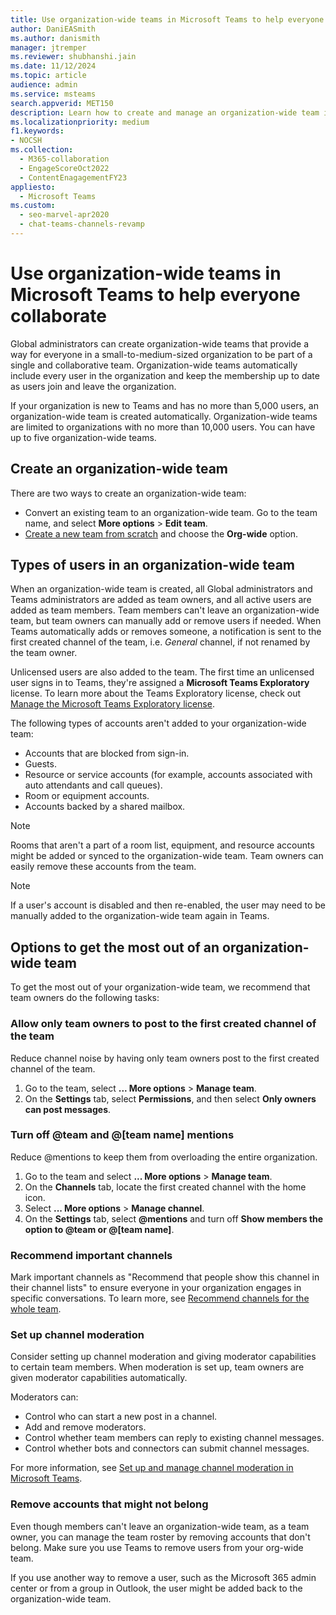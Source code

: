 ```yaml
---
title: Use organization-wide teams in Microsoft Teams to help everyone collaborate
author: DaniEASmith
ms.author: danismith
manager: jtremper
ms.reviewer: shubhanshi.jain
ms.date: 11/12/2024
ms.topic: article
audience: admin
ms.service: msteams
search.appverid: MET150
description: Learn how to create and manage an organization-wide team in Teams to provide a way for everyone in a small to medium-sized organization to collaborate.
ms.localizationpriority: medium
f1.keywords:
- NOCSH
ms.collection:
  - M365-collaboration
  - EngageScoreOct2022
  - ContentEnagagementFY23
appliesto:
  - Microsoft Teams
ms.custom: 
  - seo-marvel-apr2020
  - chat-teams-channels-revamp
---
```


# Use organization-wide teams in Microsoft Teams to help everyone collaborate

Global administrators can create organization-wide teams that provide a way for everyone in a small-to-medium-sized organization to be part of a single and collaborative team. Organization-wide teams automatically include every user in the organization and keep the membership up to date as users join and leave the organization.

If your organization is new to Teams and has no more than 5,000 users, an organization-wide team is created automatically. Organization-wide teams are limited to organizations with no more than 10,000 users. You can have up to five organization-wide teams.

## Create an organization-wide team

There are two ways to create an organization-wide team:

- Convert an existing team to an organization-wide team. Go to the team name, and select **More options** > **Edit team**.
- [Create a new team from scratch](https://support.microsoft.com/office/174adf5f-846b-4780-b765-de1a0a737e2b) and choose the **Org-wide** option.

## Types of users in an organization-wide team

When an organization-wide team is created, all Global administrators and Teams administrators are added as team owners, and all active users are added as team members. Team members can't leave an organization-wide team, but team owners can manually add or remove users if needed. When Teams automatically adds or removes someone, a notification is sent to the first created channel of the team, i.e. *General* channel, if not renamed by the team owner.

Unlicensed users are also added to the team. The first time an unlicensed user signs in to Teams, they're assigned a **Microsoft Teams Exploratory** license. To learn more about the Teams Exploratory license, check out [Manage the Microsoft Teams Exploratory license](teams-exploratory.md).

The following types of accounts aren't added to your organization-wide team:

- Accounts that are blocked from sign-in.
- Guests.
- Resource or service accounts (for example, accounts associated with auto attendants and call queues).
- Room or equipment accounts.
- Accounts backed by a shared mailbox.

> [!NOTE]
> Rooms that aren't a part of a room list, equipment, and resource accounts might be added or synced to the organization-wide team. Team owners can easily remove these accounts from the team.

> [!NOTE]
> If a user's account is disabled and then re-enabled, the user may need to be manually added to the organization-wide team again in Teams.

## Options to get the most out of an organization-wide team

To get the most out of your organization-wide team, we recommend that team owners do the following tasks:

### Allow only team owners to post to the first created channel of the team

Reduce channel noise by having only team owners post to the first created channel of the team.

1. Go to the team, select **... More options** > **Manage team**.
1. On the **Settings** tab, select **Permissions**, and then select **Only owners can post messages**.

### Turn off @team and @[team name] mentions

Reduce @mentions to keep them from overloading the entire organization.

1. Go to the team and select **... More options** > **Manage team**. 
1. On the **Channels** tab, locate the first created channel with the home icon.
1. Select **... More options** > **Manage channel**.
1. On the **Settings** tab, select **@mentions** and turn off **Show members the option to @team or @[team name]**.

### Recommend important channels

Mark important channels as "Recommend that people show this channel in their channel lists" to ensure everyone in your organization engages in specific conversations. To learn more, see [Recommend channels for the whole team](https://support.office.com/article/auto-favorite-channels-for-the-whole-team-a948272c-5aa5-429c-863c-4e1e1cd6b0f6).

### Set up channel moderation

Consider setting up channel moderation and giving moderator capabilities to certain team members. When moderation is set up, team owners are given moderator capabilities automatically.

Moderators can:

- Control who can start a new post in a channel.
- Add and remove moderators.
- Control whether team members can reply to existing channel messages.
- Control whether bots and connectors can submit channel messages.

For more information, see [Set up and manage channel moderation in Microsoft Teams](manage-channel-moderation-in-teams.md).

### Remove accounts that might not belong

Even though members can't leave an organization-wide team, as a team owner, you can manage the team roster by removing accounts that don't belong. Make sure you use Teams to remove users from your org-wide team.

If you use another way to remove a user, such as the Microsoft 365 admin center or from a group in Outlook, the user might be added back to the organization-wide team.
